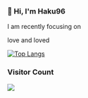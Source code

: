 ### 👋 Hi, I'm **Haku96**

I am recently focusing on

love and loved


[![Top Langs](https://github-readme-stats.vercel.app/api/top-langs/?username=Haku96&theme=dark&layout=compact)](https://github.com/anuraghazra/github-readme-stats)

<div> 
  <h3>Visitor Count</h3>
  <img src="https://profile-counter.glitch.me/Haku96/count.svg" />
</div>
